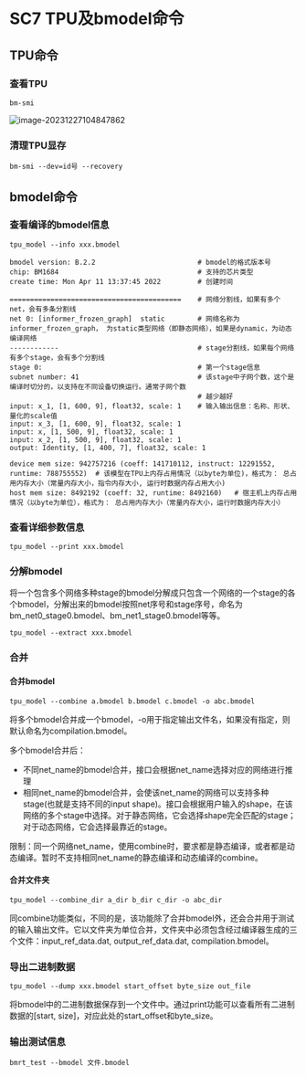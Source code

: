 # SC7 TPU及bmodel命令

## **TPU命令**

### **查看TPU**

```
bm-smi
```

![image-20231227104847862](C:\Users\carbi\AppData\Roaming\Typora\typora-user-images\image-20231227104847862.png)

### 清理TPU显存

```
bm-smi --dev=id号 --recovery
```



## bmodel命令

### 查看编译的bmodel信息

```
tpu_model --info xxx.bmodel
```

```
bmodel version: B.2.2                         # bmodel的格式版本号
chip: BM1684                                  # 支持的芯片类型
create time: Mon Apr 11 13:37:45 2022         # 创建时间

==========================================    # 网络分割线，如果有多个net，会有多条分割线
net 0: [informer_frozen_graph]  static        # 网络名称为informer_frozen_graph， 为static类型网络（即静态网络），如果是dynamic，为动态编译网络
------------                                  # stage分割线，如果每个网络有多个stage，会有多个分割线
stage 0:                                      # 第一个stage信息
subnet number: 41                             # 该stage中子网个数，这个是编译时切分的，以支持在不同设备切换运行。通常子网个数
                                              # 越少越好
input: x_1, [1, 600, 9], float32, scale: 1    # 输入输出信息：名称、形状、量化的scale值
input: x_3, [1, 600, 9], float32, scale: 1
input: x, [1, 500, 9], float32, scale: 1
input: x_2, [1, 500, 9], float32, scale: 1
output: Identity, [1, 400, 7], float32, scale: 1

device mem size: 942757216 (coeff: 141710112, instruct: 12291552, runtime: 788755552)  # 该模型在TPU上内存占用情况（以byte为单位)，格式为： 总占用内存大小（常量内存大小，指令内存大小, 运行时数据内存占用大小)
host mem size: 8492192 (coeff: 32, runtime: 8492160)   # 宿主机上内存占用情况（以byte为单位），格式为： 总占用内存大小（常量内存大小，运行时数据内存大小）
```

### 查看详细参数信息

```
tpu_model --print xxx.bmodel
```

### 分解bmodel

将一个包含多个网络多种stage的bmodel分解成只包含一个网络的一个stage的各个bmodel，分解出来的bmodel按照net序号和stage序号，命名为bm_net0_stage0.bmodel、bm_net1_stage0.bmodel等等。

```
tpu_model --extract xxx.bmodel
```

### 合并

#### 合并bmodel

```
tpu_model --combine a.bmodel b.bmodel c.bmodel -o abc.bmodel
```

将多个bmodel合并成一个bmodel，-o用于指定输出文件名，如果没有指定，则默认命名为compilation.bmodel。

多个bmodel合并后：

- 不同net_name的bmodel合并，接口会根据net_name选择对应的网络进行推理
- 相同net_name的bmodel合并，会使该net_name的网络可以支持多种stage(也就是支持不同的input shape)。接口会根据用户输入的shape，在该网络的多个stage中选择。对于静态网络，它会选择shape完全匹配的stage；对于动态网络，它会选择最靠近的stage。

限制：同一个网络net_name，使用combine时，要求都是静态编译，或者都是动态编译。暂时不支持相同net_name的静态编译和动态编译的combine。

#### 合并文件夹

```
tpu_model --combine_dir a_dir b_dir c_dir -o abc_dir
```

同combine功能类似，不同的是，该功能除了合并bmodel外，还会合并用于测试的输入输出文件。它以文件夹为单位合并，文件夹中必须包含经过编译器生成的三个文件：input_ref_data.dat, output_ref_data.dat, compilation.bmodel。

### 导出二进制数据

```
tpu_model --dump xxx.bmodel start_offset byte_size out_file
```

将bmodel中的二进制数据保存到一个文件中。通过print功能可以查看所有二进制数据的[start, size]，对应此处的start_offset和byte_size。

### 输出测试信息

```
bmrt_test --bmodel 文件.bmodel
```

